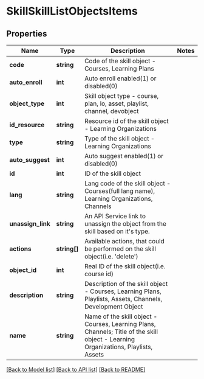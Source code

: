 # SkillSkillListObjectsItems

## Properties
Name | Type | Description | Notes
------------ | ------------- | ------------- | -------------
**code** | **string** | Code of the skill object - Courses, Learning Plans | 
**auto_enroll** | **int** | Auto enroll enabled(1) or disabled(0) | 
**object_type** | **int** | Skill object type - course, plan, lo, asset, playlist, channel, devobject | 
**id_resource** | **string** | Resource id of the skill object - Learning Organizations | 
**type** | **string** | Type of the skill object - Learning Organizations | 
**auto_suggest** | **int** | Auto suggest enabled(1) or disabled(0) | 
**id** | **int** | ID of the skill object | 
**lang** | **string** | Lang code of the skill object - Courses(full lang name), Learning Organizations, Channels | 
**unassign_link** | **string** | An API Service link to unassign the object from the skill based on it&#39;s type. | 
**actions** | **string[]** | Available actions, that could be performed on the skill object(i.e. &#39;delete&#39;) | 
**object_id** | **int** | Real ID of the skill object(i.e. course id) | 
**description** | **string** | Description of the skill object - Courses, Learning Plans, Playlists, Assets, Channels, Development Object | 
**name** | **string** | Name of the skill object - Courses, Learning Plans, Channels; Title of the skill object - Learning Organizations, Playlists, Assets | 

[[Back to Model list]](../README.md#documentation-for-models) [[Back to API list]](../README.md#documentation-for-api-endpoints) [[Back to README]](../README.md)


